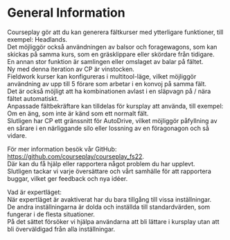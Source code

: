 # General Information

  
Courseplay gör att du kan generera fältkurser med ytterligare funktioner, till exempel: Headlands.  
Det möjliggör också användningen av balsor och foragewagons, som kan skickas på samma kurs, som en gräsklippare eller skördare från tidigare.  
En annan stor funktion är samlingen eller omslaget av balar på fältet.  
Ny med denna iteration av CP är vinstocken.  
Fieldwork kurser kan konfigureras i multitool-läge, vilket möjliggör användning av upp till 5 förare som arbetar i en konvoj på samma fält.  
Det är också möjligt att ha kombinationen avlast i en släpvagn på / nära fältet automatiskt.  
Anpassade fältbekräftare kan tilldelas för kursplay att använda, till exempel: Om en äng, som inte är känd som ett normalt fält.  
Slutligen har CP ett gränssnitt för AutoDrive, vilket möjliggör påfyllning av en sårare i en närliggande silo eller lossning av en föragonagon och så vidare.  
  
För mer information besök vår GitHub: https://github.com/courseplay/courseplay_fs22.  
Där kan du få hjälp eller rapportera något problem du har upplevt.  
Slutligen tackar vi varje översättare och vårt samhälle för att rapportera buggar, vilket ger feedback och nya idéer.  
  
Vad är expertläget:  
När expertläget är avaktiverat har du bara tillgång till vissa inställningar.  
De andra inställningarna är dolda och inställda till standardvärden, som fungerar i de flesta situationer.  
På det sättet försöker vi hjälpa användarna att bli lättare i kursplay utan att bli överväldigad från alla inställningar.  


